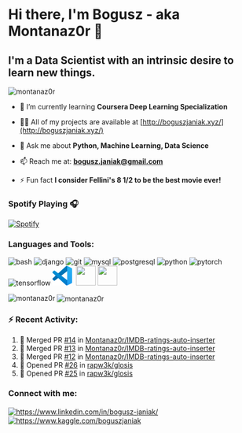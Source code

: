 # Hi there, I'm Bogusz - aka Montanaz0r 👋

## I'm a Data Scientist with an intrinsic desire to learn new things.

<p align="left"> <img src="https://komarev.com/ghpvc/?username=montanaz0r" alt="montanaz0r" /> </p>

- 🌱 I’m currently learning **Coursera Deep Learning Specialization**

- 👨‍💻 All of my projects are available at [http://boguszjaniak.xyz/](http://boguszjaniak.xyz/)

- 💬 Ask me about **Python, Machine Learning, Data Science**

- 📫 Reach me at: **bogusz.janiak@gmail.com**

- ⚡ Fun fact **I consider Fellini's 8 1/2 to be the best movie ever!**

### Spotify Playing 🎧
[![Spotify](https://novatorem.montanaz0r.vercel.app/api/spotify)](https://open.spotify.com/user/montanaz0r?si=ot3Jhrp6Tl25cOHN3a3b8A)

### Languages and Tools:

<p align="left"><img src="https://www.vectorlogo.zone/logos/gnu_bash/gnu_bash-icon.svg" alt="bash" width="40" height="40"/> <img src="https://cdn.iconscout.com/icon/free/png-512/django-12-1175186.png" alt="django" width="40" height="40"/> <img src="https://www.vectorlogo.zone/logos/git-scm/git-scm-icon.svg" alt="git" width="40" height="40"/> <img src="https://cdnlogo.com/logos/m/10/mysql.svg" alt="mysql" width="40" height="40"/> <img src="https://symbols-electrical.getvecta.com/stencil_92/18_postgresql-vertical.75a997fb76.svg" alt="postgresql" width="40" height="40"/> <img src="https://seeklogo.com/images/P/python-logo-C50EED1930-seeklogo.com.png" alt="python" width="40" height="40"/> <img src="https://www.vectorlogo.zone/logos/pytorch/pytorch-icon.svg" alt="pytorch" width="40" height="40"/> <img src="https://www.vectorlogo.zone/logos/tensorflow/tensorflow-icon.svg" alt="tensorflow" width="40" height="40"/>&nbsp;<img height="40" width="40" src="https://raw.githubusercontent.com/github/explore/80688e429a7d4ef2fca1e82350fe8e3517d3494d/topics/visual-studio-code/visual-studio-code.png" />&nbsp; <img height="40" width="40" src="https://www.anysoft.pl/images/items/4636/pycharm-logo_big.png" />&nbsp;<img height="40" width="40" src="https://rdflib.readthedocs.io/en/stable/_static/logo-rdflib.png" /></p>
<p><img align="left" src="https://github-readme-stats-zeta-lake.vercel.app/api/top-langs/?username=montanaz0r&layout=compact&hide=html" alt="montanaz0r" /></p>
<p>&nbsp;<img align="center" src="https://github-readme-stats.vercel.app/api?username=montanaz0r&show_icons=true" alt="montanaz0r" /></p>

### :zap: Recent Activity:

<!--START_SECTION:activity-->
1. 🎉 Merged PR [#14](https://github.com/Montanaz0r/IMDB-ratings-auto-inserter/pull/14) in [Montanaz0r/IMDB-ratings-auto-inserter](https://github.com/Montanaz0r/IMDB-ratings-auto-inserter)
2. 🎉 Merged PR [#13](https://github.com/Montanaz0r/IMDB-ratings-auto-inserter/pull/13) in [Montanaz0r/IMDB-ratings-auto-inserter](https://github.com/Montanaz0r/IMDB-ratings-auto-inserter)
3. 🎉 Merged PR [#12](https://github.com/Montanaz0r/IMDB-ratings-auto-inserter/pull/12) in [Montanaz0r/IMDB-ratings-auto-inserter](https://github.com/Montanaz0r/IMDB-ratings-auto-inserter)
4. 💪 Opened PR [#26](https://github.com/rapw3k/glosis/pull/26) in [rapw3k/glosis](https://github.com/rapw3k/glosis)
5. 💪 Opened PR [#25](https://github.com/rapw3k/glosis/pull/25) in [rapw3k/glosis](https://github.com/rapw3k/glosis)
<!--END_SECTION:activity-->

### Connect with me:

<p>
<a href="https://www.linkedin.com/in/bogusz-janiak/" target="blank"><img align="center" src="https://cdn.jsdelivr.net/npm/simple-icons@3.0.1/icons/linkedin.svg" alt="https://www.linkedin.com/in/bogusz-janiak/" height="30" width="30" /></a>
<a href="https://www.kaggle.com/boguszjaniak" target="blank"><img align="center" src="https://cdn.jsdelivr.net/npm/simple-icons@3.0.1/icons/kaggle.svg" alt="https://www.kaggle.com/boguszjaniak" height="30" width="30" /></a>
</p>
